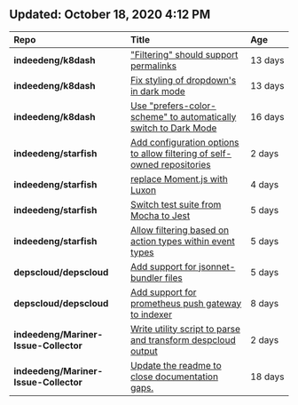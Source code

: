 ## Updated: October 18, 2020 4:12 PM
|**Repo**|**Title**|**Age**|
|:----|:----|:----|
|**indeedeng/k8dash**|["Filtering" should support permalinks](https://github.com/indeedeng/k8dash/issues/153)|13&nbsp;days|
|**indeedeng/k8dash**|[Fix styling of dropdown's in dark mode](https://github.com/indeedeng/k8dash/issues/152)|13&nbsp;days|
|**indeedeng/k8dash**|[Use "prefers-color-scheme" to automatically switch to Dark Mode](https://github.com/indeedeng/k8dash/issues/144)|16&nbsp;days|
|**indeedeng/starfish**|[Add configuration options to allow filtering of self-owned repositories](https://github.com/indeedeng/starfish/issues/65)|2&nbsp;days|
|**indeedeng/starfish**|[replace Moment.js with Luxon](https://github.com/indeedeng/starfish/issues/60)|4&nbsp;days|
|**indeedeng/starfish**|[Switch test suite from Mocha to Jest](https://github.com/indeedeng/starfish/issues/59)|5&nbsp;days|
|**indeedeng/starfish**|[Allow filtering based on action types within event types](https://github.com/indeedeng/starfish/issues/58)|5&nbsp;days|
|**depscloud/depscloud**|[Add support for jsonnet-bundler files](https://github.com/depscloud/depscloud/issues/115)|5&nbsp;days|
|**depscloud/depscloud**|[Add support for prometheus push gateway to indexer](https://github.com/depscloud/depscloud/issues/108)|8&nbsp;days|
|**indeedeng/Mariner-Issue-Collector**|[Write utility script to parse and transform despcloud output](https://github.com/indeedeng/Mariner-Issue-Collector/issues/11)|2&nbsp;days|
|**indeedeng/Mariner-Issue-Collector**|[Update the readme to close documentation gaps.](https://github.com/indeedeng/Mariner-Issue-Collector/issues/2)|18&nbsp;days|
